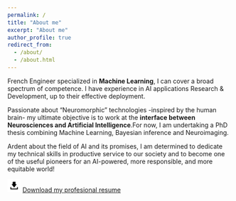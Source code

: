 ```yaml
---
permalink: /
title: "About me"
excerpt: "About me"
author_profile: true
redirect_from: 
  - /about/
  - /about.html
---
```


French Engineer specialized in **Machine Learning**, I can cover a broad spectrum of competence. I have experience in AI applications Research & Development, up to their effective deployment.

Passionate about “Neuromorphic” technologies -inspired by the human brain- my ultimate objective is to work at the **interface between Neurosciences and Artificial Intelligence**.For now, I am undertaking a PhD thesis combining Machine Learning, Bayesian inference and Neuroimaging.

Ardent about the field of AI and its promises, I am determined to dedicate my technical skills in productive service to our society and to become one of the useful pioneers for an AI-powered, more responsible, and more equitable world!

<img src="/images/download_logo.png" alt="download_logo" width="30"/> [Download my profesional resume](/files/Resume_ROUILLARD_Louis.pdf)
